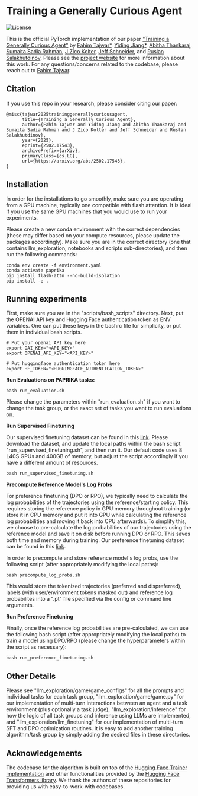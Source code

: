 # Training a Generally Curious Agent
[![License](https://img.shields.io/badge/license-MIT-blue.svg)](https://github.com/rlworkgroup/metaworld/blob/master/LICENSE)

This is the official PyTorch implementation of our paper ["Training a Generally Curious Agent"](https://arxiv.org/abs/2502.17543) by [Fahim Tajwar*](https://tajwarfahim.github.io/), [Yiding Jiang*](https://yidingjiang.github.io/), [Abitha Thankaraj](https://abitha-thankaraj.github.io/), [Sumaita Sadia Rahman](https://www.linkedin.com/in/sumaitasr/), [J Zico Kolter](https://zicokolter.com/), [Jeff Schneider](https://www.cs.cmu.edu/~schneide/), and [Ruslan Salakhutdinov](https://www.cs.cmu.edu/~rsalakhu/). Please see the [project website](https://paprika-llm.github.io/) for more information about this work. For any questions/concerns related to the codebase, please reach out to [Fahim Tajwar](mailto:tajwarfahim932@gmail.com).

## Citation

If you use this repo in your research, please consider citing our paper:

```
@misc{tajwar2025traininggenerallycuriousagent,
      title={Training a Generally Curious Agent}, 
      author={Fahim Tajwar and Yiding Jiang and Abitha Thankaraj and Sumaita Sadia Rahman and J Zico Kolter and Jeff Schneider and Ruslan Salakhutdinov},
      year={2025},
      eprint={2502.17543},
      archivePrefix={arXiv},
      primaryClass={cs.LG},
      url={https://arxiv.org/abs/2502.17543}, 
}
```

## Installation

In order for the installations to go smoothly, make sure you are operating from a GPU machine, typically one compatible with flash attention. It is ideal if you use the same GPU machines that you would use to run your experiments. 

Please create a new conda environment with the correct dependencies (these may differ based on your compute resources, please update the packages accordingly). Make sure you are in the correct directory (one that contains llm_exploration, notebooks and scripts sub-directories), and then run the following commands:

```
conda env create -f environment.yaml
conda activate paprika
pip install flash-attn --no-build-isolation
pip install -e .
```

## Running experiments

First, make sure you are in the "scripts/bash_scripts" directory. Next, put the OPENAI API key and Hugging Face authentication token as ENV variables. One can put these keys in the bashrc file for simplicity, or put them in individual bash scripts.

```
# Put your openai API key here
export OAI_KEY="<API_KEY>"
export OPENAI_API_KEY="<API_KEY>"

# Put huggingface authentication token here
export HF_TOKEN="<HUGGINGFACE_AUTHENTICATION_TOKEN>"
```

**Run Evaluations on PAPRIKA tasks:**

```
bash run_evaluation.sh
```

Please change the parameters within "run_evaluation.sh" if you want to change the task group, or the exact set of tasks you want to run evaluations on.


**Run Supervised Finetuning**

Our supervised finetuning dataset can be found in this [link](https://huggingface.co/datasets/ftajwar/paprika_SFT_dataset). Please download the dataset, and update the local paths within the bash script "run_supervised_finetuning.sh", and then run it. Our default code uses 8 L40S GPUs and 400GB of memory, but adjust the script accordingly if you have a different amount of resources.

```
bash run_supervised_finetuning.sh
```

**Precompute Reference Model's Log Probs**

For preference finetuning (DPO or RPO), we typically need to calculate the log probabilities of the trajectories using the reference/starting policy. This requires storing the reference policy in GPU memory throughout training (or store it in CPU memory and put it into GPU while calculating the reference log probabilities and moving it back into CPU afterwards). To simplify this, we choose to pre-calculate the log probabilities of our trajectories using the reference model and save it on disk before running DPO or RPO. This saves both time and memory during training. Our preference finetuning dataset can be found in this [link](https://huggingface.co/datasets/ftajwar/paprika_preference_dataset).

In order to precompute and store reference model's log probs, use the following script (after appropriately modifying the local paths):

```
bash precompute_log_probs.sh
```

This would store the tokenized trajectories (preferred and dispreferred), labels (with user/environment tokens masked out) and reference log probabilites into a ".pt" file specified via the config or command line arguments.

**Run Preference Finetuning**

Finally, once the reference log probabilities are pre-calculated, we can use the following bash script (after appropriately modifying the local paths) to train a model using DPO/RPO (please change the hyperparameters within the script as necessary):

```
bash run_preference_finetuning.sh
```

## Other Details

Please see "llm_exploration/game/game_configs" for all the prompts and individual tasks for each task group, "llm_exploration/game/game.py" for our implementation of multi-turn interactions between an agent and a task environment (plus optionally a task judge), "llm_exploration/inference" for how the logic of all task groups and inference using LLMs are implemented, and "llm_exploration/llm_finetuning" for our implementation of multi-turn SFT and DPO optimization routines. It is easy to add another training algorithm/task group by simply adding the desired files in these directories.

## Acknowledgements

The codebase for the algorithm is built on top of the [Hugging Face Trainer implementation](https://huggingface.co/docs/transformers/en/main_classes/trainer) and other functionalities provided by the [Hugging Face Transformers library](https://github.com/huggingface/transformers). We thank the authors of these repositories for providing us with easy-to-work-with codebases.